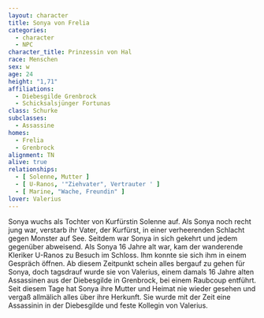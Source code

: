 ```yaml
---
layout: character
title: Sonya von Frelia
categories:
  - character
  - NPC
character_title: Prinzessin von Hal
race: Menschen
sex: w
age: 24
height: "1,71"
affiliations:
  - Diebesgilde Grenbrock
  - Schicksalsjünger Fortunas
class: Schurke
subclasses:
  - Assassine
homes:
  - Frelia
  - Grenbrock
alignment: TN
alive: true
relationships:
  - [ Solenne, Mutter ]
  - [ U-Ranos, '"Ziehvater", Vertrauter ' ]
  - [ Marine, "Wache, Freundin" ]
lover: Valerius
---
```


Sonya wuchs als Tochter von Kurfürstin Solenne auf. Als Sonya noch recht jung war, verstarb ihr Vater, der Kurfürst, in
einer verheerenden Schlacht gegen Monster auf See. Seitdem war Sonya in sich gekehrt und jedem gegenüber abweisend. Als
Sonya 16 Jahre alt war, kam der wanderende Kleriker U-Ranos zu Besuch im Schloss. Ihm konnte sie sich ihm in einem
Gespräch öffnen. Ab diesem Zeitpunkt schein alles bergauf zu gehen für Sonya, doch tagsdrauf wurde sie von Valerius,
einem damals 16 Jahre alten Assassinen aus der Diebesgilde in Grenbrock, bei einem Raubcoup entführt. Seit diesem Tage
hat Sonya ihre Mutter und Heimat nie wieder gesehen und vergaß allmälich alles über ihre Herkunft. Sie wurde mit der
Zeit eine Assassinin in der Diebesgilde und feste Kollegin von Valerius.